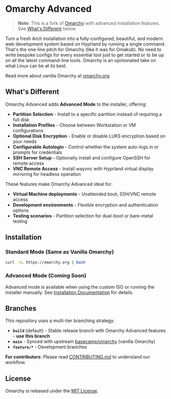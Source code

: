 # Omarchy Advanced

> **Note**: This is a fork of [Omarchy](https://github.com/basecamp/omarchy) with advanced installation features. See [What's Different](#whats-different) below.

Turn a fresh Arch installation into a fully-configured, beautiful, and modern web development system based on Hyprland by running a single command. That's the one-line pitch for Omarchy (like it was for Omakub). No need to write bespoke configs for every essential tool just to get started or to be up on all the latest command-line tools. Omarchy is an opinionated take on what Linux can be at its best.

Read more about vanilla Omarchy at [omarchy.org](https://omarchy.org).

## What's Different

Omarchy Advanced adds **Advanced Mode** to the installer, offering:

- **Partition Selection** - Install to a specific partition instead of requiring a full disk
- **Installation Profiles** - Choose between Workstation or VM configurations
- **Optional Disk Encryption** - Enable or disable LUKS encryption based on your needs
- **Configurable Autologin** - Control whether the system auto-logs in or prompts for credentials
- **SSH Server Setup** - Optionally install and configure OpenSSH for remote access
- **VNC Remote Access** - Install wayvnc with Hyprland virtual display mirroring for headless operation

These features make Omarchy Advanced ideal for:
- **Virtual Machine deployments** - Unattended boot, SSH/VNC remote access
- **Development environments** - Flexible encryption and authentication options
- **Testing scenarios** - Partition selection for dual-boot or bare-metal testing

## Installation

### Standard Mode (Same as Vanilla Omarchy)

```bash
curl -sL https://omarchy.org | bash
```

### Advanced Mode (Coming Soon)

Advanced mode is available when using the custom ISO or running the installer manually. See [Installation Documentation](docs/installation.md) for details.

## Branches

This repository uses a multi-tier branching strategy:

- **`build`** (default) - Stable release branch with Omarchy Advanced features - **use this branch**
- **`main`** - Synced with upstream [basecamp/omarchy](https://github.com/basecamp/omarchy) (vanilla Omarchy)
- **`feature/*`** - Development branches

**For contributors**: Please read [CONTRIBUTING.md](CONTRIBUTING.md) to understand our workflow.

## License

Omarchy is released under the [MIT License](https://opensource.org/licenses/MIT).

